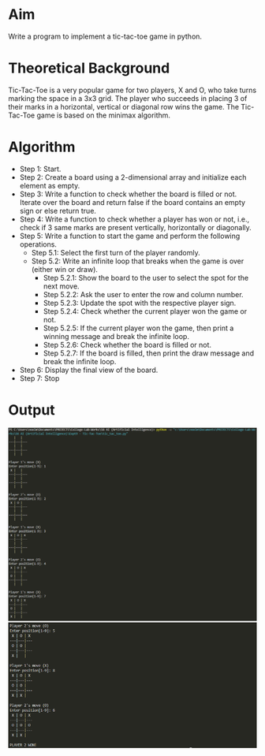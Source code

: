 # Aim
Write a program to implement a tic-tac-toe game in python.

# Theoretical Background
Tic-Tac-Toe is a very popular game for two players, X and O, who take turns marking the space in a 3x3 grid. The player who succeeds in placing 3 of their marks in a horizontal, vertical or diagonal row wins the game. The Tic-Tac-Toe game is based on the minimax algorithm.

# Algorithm
- Step 1: Start.
- Step 2: Create a board using a 2-dimensional array and initialize each element as empty.
- Step 3: Write a function to check whether the board is filled or not. Iterate over the board and return false if the board contains an empty sign or else return true.
- Step 4: Write a function to check whether a player has won or not, i.e., check if 3 same marks are present vertically, horizontally or diagonally.
- Step 5: Write a function to start the game and perform the following operations.
  - Step 5.1: Select the first turn of the player randomly.
  - Step 5.2: Write an infinite loop that breaks when the game is over (either win or draw).
    - Step 5.2.1: Show the board to the user to select the spot for the next move.
    - Step 5.2.2: Ask the user to enter the row and column number.
    - Step 5.2.3: Update the spot with the respective player sign.
    - Step 5.2.4: Check whether the current player won the game or not.
    - Step 5.2.5: If the current player won the game, then print a winning message and break the infinite loop.
    - Step 5.2.6: Check whether the board is filled or not.
    - Step 5.2.7: If the board is filled, then print the draw message and break the infinite loop.
- Step 6: Display the final view of the board.
- Step 7: Stop

# Output
![tictactoe output 1](https://github.com/noelmathen/College-Lab-Works/blob/main/S6%20AI%20(Artificial%20Intelligence)/Expt09%20-%20Tic-Tac-Toe/tic_tac_toe_output_1.png)
![tictactoe output 2](https://github.com/noelmathen/College-Lab-Works/blob/main/S6%20AI%20(Artificial%20Intelligence)/Expt09%20-%20Tic-Tac-Toe/tic_tac_toe_output_2.png)
